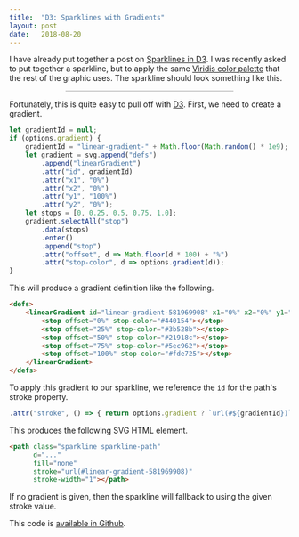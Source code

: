 ```yaml
---
title:  "D3: Sparklines with Gradients"
layout: post
date:   2018-08-20
---
```


I have already put together a post on [Sparklines in D3](/2018/07/17/sparklines-in-d3). I was recently asked to put together a sparkline, but to apply the same [Viridis color palette](/2018/08/07/viridis-color-palette) that the rest of the graphic uses. The sparkline should look something like this.

<div id="sparkline-container" style="margin-left: auto; margin-right: auto; width: 300px; border: 1px solid #ccc;"></div>

Fortunately, this is quite easy to pull off with [D3](https://d3js.org). First, we need to create a gradient.

```js
let gradientId = null;
if (options.gradient) {
    gradientId = "linear-gradient-" + Math.floor(Math.random() * 1e9);
    let gradient = svg.append("defs")
        .append("linearGradient")
        .attr("id", gradientId)
        .attr("x1", "0%")
        .attr("x2", "0%")
        .attr("y1", "100%")
        .attr("y2", "0%");
    let stops = [0, 0.25, 0.5, 0.75, 1.0];
    gradient.selectAll("stop")
        .data(stops)
        .enter()
        .append("stop")
        .attr("offset", d => Math.floor(d * 100) + "%")
        .attr("stop-color", d => options.gradient(d));
}
```

This will produce a gradient definition like the following.

```html
<defs>
    <linearGradient id="linear-gradient-581969908" x1="0%" x2="0%" y1="100%" y2="0%">
        <stop offset="0%" stop-color="#440154"></stop>
        <stop offset="25%" stop-color="#3b528b"></stop>
        <stop offset="50%" stop-color="#21918c"></stop>
        <stop offset="75%" stop-color="#5ec962"></stop>
        <stop offset="100%" stop-color="#fde725"></stop>
    </linearGradient>
</defs>
```

To apply this gradient to our sparkline, we reference the `id` for the path's stroke property.

```js
.attr("stroke", () => { return options.gradient ? `url(#${gradientId})` : options.style.stroke })
```

This produces the following SVG HTML element.

```html
<path class="sparkline sparkline-path" 
      d="..." 
      fill="none"
      stroke="url(#linear-gradient-581969908)"
      stroke-width="1"></path>
```

If no gradient is given, then the sparkline will fallback to using the given stroke value.

This code is [available in Github](https://github.com/jarrettmeyer/jarrettmeyer.github.io/blob/master/assets/js/colorscale-sparkline.js).

<script src="/assets/js/jquery/3.3.1/jquery.min.js"></script>
<script src="/assets/js/d3/5.5.0/d3.js"></script>
<script src="/assets/js/colorscale-sparkline.js"></script>
